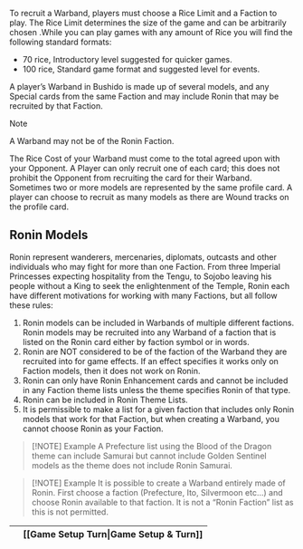 To recruit a Warband, players must choose a Rice Limit and a Faction to play.
The Rice Limit determines the size of the game and can be arbitrarily chosen .While you can play games with any amount of Rice you will find the following standard formats:
- 70 rice, Introductory level suggested for quicker games.
- 100 rice, Standard game format and suggested level for events.

A player’s Warband in Bushido is made up of several models, and any Special cards from the same Faction and may include Ronin that may be recruited by that Faction.

>[!NOTE]
>A Warband may not be of the Ronin Faction.

The Rice Cost of your Warband must come to the total agreed upon with your Opponent.
A Player can only recruit one of each card; this does not prohibit the Opponent from recruiting the card for their Warband.
Sometimes two or more models are represented by the same profile card.
A player can choose to recruit as many models as there are Wound tracks on the profile card.

## Ronin Models
Ronin represent wanderers, mercenaries, diplomats, outcasts and other individuals who may fight for more than one Faction.
From three Imperial Princesses expecting hospitality from the Tengu, to Sojobo leaving his people without a King to seek the enlightenment of the Temple, Ronin each have different motivations for working with many Factions, but all follow these rules:
 1. Ronin models can be included in Warbands of multiple different factions. Ronin models may be recruited into any Warband of a faction that is listed on the Ronin card either by faction symbol or in words.
 2. Ronin are NOT considered to be of the faction of the Warband they are recruited into for game effects. If an effect specifies it works only on Faction models, then it does not work on Ronin.
 3. Ronin can only have Ronin Enhancement cards and cannot be included in any Faction theme lists unless the theme specifies Ronin of that type.
 4. Ronin can be included in Ronin Theme Lists.
 5. It is permissible to make a list for a given faction that includes only Ronin models that work for that Faction, but when creating a Warband, you cannot choose Ronin as your Faction.

> [!NOTE] Example
> A Prefecture list using the Blood of the Dragon theme can include Samurai but cannot include Golden Sentinel models as the theme does not include Ronin Samurai.

> [!NOTE] Example
> It is possible to create a Warband entirely made of Ronin. First choose a faction (Prefecture, Ito, Silvermoon etc…) and choose Ronin available to that faction. It is not a “Ronin Faction” list as this is not permitted.

|     | [[Game Setup Turn\|Game Setup & Turn]] |
| --- | -------------------------------------- |
